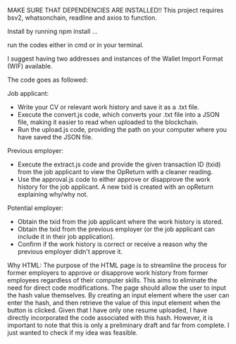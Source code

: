 MAKE SURE THAT DEPENDENCIES ARE INSTALLED!!
This project requires bsv2, whatsonchain, readline and axios to function.

Install by running npm install ... 

run the codes either in cmd or in your terminal. 

I suggest having two addresses and instances of the Wallet Import Format (WIF) available.

The code goes as followed:

Job applicant:
- Write your CV or relevant work history and save it as a .txt file.
- Execute the convert.js code, which converts your .txt file into a JSON file, making it easier to read when uploaded to the blockchain.
- Run the upload.js code, providing the path on your computer where you have saved the JSON file.

Previous employer:
- Execute the extract.js code and provide the given transaction ID (txid) from the job applicant to view the OpReturn with a cleaner reading.
- Use the approval.js code to either approve or disapprove the work history for the job applicant. A new txid is created with an opReturn explaining why/why not.

Potential employer:
- Obtain the txid from the job applicant where the work history is stored.
- Obtain the txid from the previous employer (or the job applicant can include it in their job application).
- Confirm if the work history is correct or receive a reason why the previous employer didn't approve it.


Why HTML:
The purpose of the HTML page is to streamline the process for former employers to approve or disapprove work history from former employees regardless of their computer skills. This aims to eliminate the need for direct code modifications.
The page should allow the user to input the hash value themselves. By creating an input element where the user can enter the hash, and then retrieve the value of this input element when the button is clicked.
Given that I have only one resume uploaded, I have directly incorporated the code associated with this hash.
However, it is important to note that this is only a preliminary draft and far from complete. I just wanted to check if my idea was feasible.
